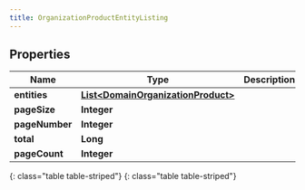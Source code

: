 ```yaml
---
title: OrganizationProductEntityListing
---
```


## Properties

| Name | Type | Description | Notes |
| ------------ | ------------- | ------------- | ------------- |
| **entities** | [**List&lt;DomainOrganizationProduct&gt;**](DomainOrganizationProduct.html) |  |  [optional] |
| **pageSize** | **Integer** |  |  [optional] |
| **pageNumber** | **Integer** |  |  [optional] |
| **total** | **Long** |  |  [optional] |
| **pageCount** | **Integer** |  |  [optional] |
{: class="table table-striped"}
{: class="table table-striped"}


